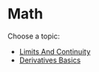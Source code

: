 # Math

Choose a topic:

- [Limits And Continuity](./limits-and-continuity.md)
- [Derivatives Basics](./derivatives-basics.md)
